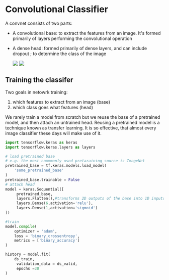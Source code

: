 # Convolutional Classifier 

A convnet consists of two parts: 

- A convolutional base: to extract the features from an image. It's formed primarily of layers performing the convolutional operation 

- A dense head: formed primarily of dense layers, and can include dropout ; to determine the class of the image 

  <img src = "https://i.imgur.com/U0n5xjU.png"> 

  <img src="https://i.imgur.com/UUAafkn.png">

  

## Training the classifer 

Two goals in netowrk training: 

1. which features to extract from an image (base)
2. which class goes what features (head)

We rarely train a model from scratch but we reuse the base of a pretrained model, and then attach an untrained head. Reusing a pretrained model is a technique known as transfer learning. It is so effective, that almost every image classifier these days will make use of it. 

```python
import tensorflow.keras as keras
import tensorflow.keras.layers as layers

# load pretrained base 
# e.g. the most commmonly used pretaraining source is ImageNet
pretrained_base = tf.keras.models.load_model(
    'some_pretrained_base'
)
pretrained_base.trainable = False 
# attach head
model = keras.Sequential([
     pretrained_base,
     layers.Flatten(),#transforms 2D outputs of the base into 1D inputs for head in the next layer 
     layers.Dense(6,activation='relu'),
     layers.Dense(1,activation='sigmoid')
])

#train 
model.compile(
    optimizer = 'adam',
    loss = 'binary_crossentropy',
    metrics = ['binary_accuracy']
)

history = model.fit(
    ds_train,
     validation_data = ds_valid,
     epochs =30
)

```

